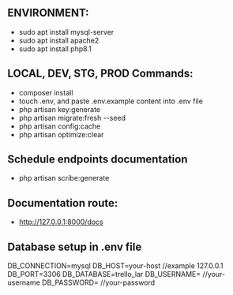 ## ENVIRONMENT:
- sudo apt install mysql-server
- sudo apt install apache2
- sudo apt install php8.1

## LOCAL, DEV, STG, PROD Commands:
- composer install
- touch .env, and paste .env.example content into .env file
- php artisan key:generate
- php artisan migrate:fresh --seed
- php artisan config:cache
- php artisan optimize:clear

## Schedule endpoints documentation
- php artisan scribe:generate

## Documentation route:
- http://127.0.0.1:8000/docs

## Database setup in .env file

DB_CONNECTION=mysql
DB_HOST=your-host //example 127.0.0.1
DB_PORT=3306
DB_DATABASE=trello_lar
DB_USERNAME= //your-username
DB_PASSWORD= //your-password
